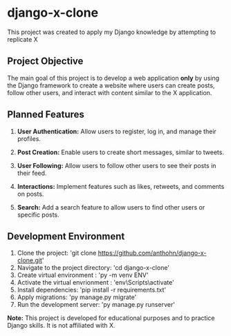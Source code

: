 # django-x-clone

This project was created to apply my Django knowledge by attempting to replicate X 

## Project Objective

The main goal of this project is to develop a web application **only** by using the Django framework to create a website where users can create posts, follow other users, and interact with content similar to the X application.

## Planned Features

1. **User Authentication:** Allow users to register, log in, and manage their profiles.

2. **Post Creation:** Enable users to create short messages, similar to tweets.

3. **User Following:** Allow users to follow other users to see their posts in their feed.

4. **Interactions:** Implement features such as likes, retweets, and comments on posts.

5. **Search:** Add a search feature to allow users to find other users or specific posts.

## Development Environment

1. Clone the project: 'git clone https://github.com/anthohn/django-x-clone.git'
2. Navigate to the project directory: 'cd django-x-clone'
3. Create virtual  environment : 'py -m venv ENV'
4. Activate the virtual envrionment : 'env\Scripts\activate'
5. Install dependencies: 'pip install -r requirements.txt'
6. Apply migrations: 'py manage.py migrate'
7. Run the development server: 'py manage.py runserver'

**Note:** This project is developed for educational purposes and to practice Django skills. It is not affiliated with X.
